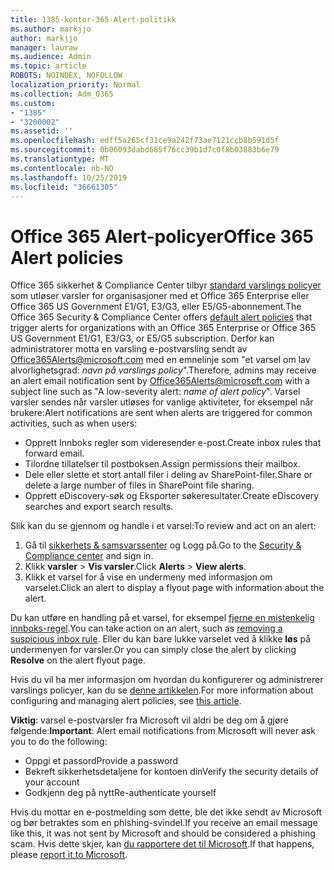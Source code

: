 ```yaml
---
title: 1385-kontor-365-Alert-politikk
ms.author: markjjo
author: markjjo
manager: lauraw
ms.audience: Admin
ms.topic: article
ROBOTS: NOINDEX, NOFOLLOW
localization_priority: Normal
ms.collection: Adm_O365
ms.custom:
- "1385"
- "3200002"
ms.assetid: ''
ms.openlocfilehash: edff5a265cf31ce9a242f73ae7121ccb8b591d5f
ms.sourcegitcommit: 0b06093dabd685f76cc39b1d7c0f8b03883b6e79
ms.translationtype: MT
ms.contentlocale: nb-NO
ms.lasthandoff: 10/25/2019
ms.locfileid: "36661305"
---
```

# <a name="office-365-alert-policies"></a><span data-ttu-id="813ca-102">Office 365 Alert-policyer</span><span class="sxs-lookup"><span data-stu-id="813ca-102">Office 365 Alert policies</span></span>

<span data-ttu-id="813ca-103">Office 365 sikkerhet & Compliance Center tilbyr [standard varslings policyer](https://docs.microsoft.com/office365/securitycompliance/alert-policies#default-alert-policies) som utløser varsler for organisasjoner med et Office 365 Enterprise eller Office 365 US Government E1/G1, E3/G3, eller E5/G5-abonnement.</span><span class="sxs-lookup"><span data-stu-id="813ca-103">The Office 365 Security & Compliance Center offers [default alert policies](https://docs.microsoft.com/office365/securitycompliance/alert-policies#default-alert-policies) that trigger alerts for organizations with an Office 365 Enterprise or Office 365 US Government E1/G1, E3/G3, or E5/G5 subscription.</span></span> <span data-ttu-id="813ca-104">Derfor kan administratorer motta en varsling e-postvarsling sendt av Office365Alerts@microsoft.com med en emnelinje som "et varsel om lav alvorlighetsgrad: *navn på varslings policy*".</span><span class="sxs-lookup"><span data-stu-id="813ca-104">Therefore, admins may receive an alert email notification sent by Office365Alerts@microsoft.com with a subject line such as "A low-severity alert: *name of alert policy*".</span></span> <span data-ttu-id="813ca-105">Varsel varsler sendes når varsler utløses for vanlige aktiviteter, for eksempel når brukere:</span><span class="sxs-lookup"><span data-stu-id="813ca-105">Alert notifications are sent when alerts are triggered for common activities, such as when users:</span></span>

- <span data-ttu-id="813ca-106">Opprett Innboks regler som videresender e-post.</span><span class="sxs-lookup"><span data-stu-id="813ca-106">Create inbox rules that forward email.</span></span>
- <span data-ttu-id="813ca-107">Tilordne tillatelser til postboksen.</span><span class="sxs-lookup"><span data-stu-id="813ca-107">Assign permissions their mailbox.</span></span>
- <span data-ttu-id="813ca-108">Dele eller slette et stort antall filer i deling av SharePoint-filer.</span><span class="sxs-lookup"><span data-stu-id="813ca-108">Share or delete a large number of files in SharePoint file sharing.</span></span>
- <span data-ttu-id="813ca-109">Opprett eDiscovery-søk og Eksporter søkeresultater.</span><span class="sxs-lookup"><span data-stu-id="813ca-109">Create eDiscovery searches and export search results.</span></span>

<span data-ttu-id="813ca-110">Slik kan du se gjennom og handle i et varsel:</span><span class="sxs-lookup"><span data-stu-id="813ca-110">To review and act on an alert:</span></span>

1. <span data-ttu-id="813ca-111">Gå til [sikkerhets & samsvarssenter](https://protection.office.com) og Logg på.</span><span class="sxs-lookup"><span data-stu-id="813ca-111">Go to the [Security & Compliance center](https://protection.office.com) and sign in.</span></span>
2. <span data-ttu-id="813ca-112">Klikk **varsler** > **Vis varsler**.</span><span class="sxs-lookup"><span data-stu-id="813ca-112">Click **Alerts** > **View alerts**.</span></span>
3. <span data-ttu-id="813ca-113">Klikk et varsel for å vise en undermeny med informasjon om varselet.</span><span class="sxs-lookup"><span data-stu-id="813ca-113">Click an alert to display a flyout page with information about the alert.</span></span>

<span data-ttu-id="813ca-114">Du kan utføre en handling på et varsel, for eksempel [fjerne en mistenkelig innboks-regel](https://docs.microsoft.com/office365/securitycompliance/responding-to-a-compromised-email-account).</span><span class="sxs-lookup"><span data-stu-id="813ca-114">You can take action on an alert, such as [removing a suspicious inbox rule](https://docs.microsoft.com/office365/securitycompliance/responding-to-a-compromised-email-account).</span></span> <span data-ttu-id="813ca-115">Eller du kan bare lukke varselet ved å klikke **løs** på undermenyen for varsler.</span><span class="sxs-lookup"><span data-stu-id="813ca-115">Or you can simply close the alert by clicking **Resolve** on the alert flyout page.</span></span>

<span data-ttu-id="813ca-116">Hvis du vil ha mer informasjon om hvordan du konfigurerer og administrerer varslings policyer, kan du se [denne artikkelen](https://docs.microsoft.com/office365/securitycompliance/alert-policies).</span><span class="sxs-lookup"><span data-stu-id="813ca-116">For more information about configuring and managing alert policies, see  [this article](https://docs.microsoft.com/office365/securitycompliance/alert-policies).</span></span>

<span data-ttu-id="813ca-117">**Viktig**: varsel e-postvarsler fra Microsoft vil aldri be deg om å gjøre følgende:</span><span class="sxs-lookup"><span data-stu-id="813ca-117">**Important**: Alert email notifications from Microsoft will never ask you to do the following:</span></span>

- <span data-ttu-id="813ca-118">Oppgi et passord</span><span class="sxs-lookup"><span data-stu-id="813ca-118">Provide a password</span></span>
- <span data-ttu-id="813ca-119">Bekreft sikkerhetsdetaljene for kontoen din</span><span class="sxs-lookup"><span data-stu-id="813ca-119">Verify the security details of your account</span></span>
- <span data-ttu-id="813ca-120">Godkjenn deg på nytt</span><span class="sxs-lookup"><span data-stu-id="813ca-120">Re-authenticate yourself</span></span>

<span data-ttu-id="813ca-121">Hvis du mottar en e-postmelding som dette, ble det ikke sendt av Microsoft og bør betraktes som en phishing-svindel.</span><span class="sxs-lookup"><span data-stu-id="813ca-121">If you receive an email message like this, it was not sent by Microsoft and should be considered a phishing scam.</span></span> <span data-ttu-id="813ca-122">Hvis dette skjer, kan [du rapportere det til Microsoft](https://docs.microsoft.com/office365/SecurityCompliance/report-junk-email-and-phishing-scams-in-outlook-on-the-web-eop).</span><span class="sxs-lookup"><span data-stu-id="813ca-122">If that happens, please [report it to Microsoft](https://docs.microsoft.com/office365/SecurityCompliance/report-junk-email-and-phishing-scams-in-outlook-on-the-web-eop).</span></span>